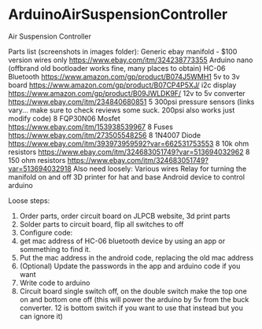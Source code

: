 # ArduinoAirSuspensionController
Air Suspension Controller

Parts list (screenshots in images folder):
Generic ebay manifold - $100 version wires only https://www.ebay.com/itm/324238773355
Arduino nano (offbrand old bootloader works fine, many places to obtain)
HC-06 Bluetooth https://www.amazon.com/gp/product/B074J5WMH1
5v to 3v board https://www.amazon.com/gp/product/B07CP4P5XJ/
i2c display https://www.amazon.com/gp/product/B09JWLDK9F/
12v to 5v converter https://www.ebay.com/itm/234840680851
5 300psi pressure sensors (links vary... make sure to check reviews some suck. 200psi also works just modify code)
8 FQP30N06 Mosfet https://www.ebay.com/itm/153938539967
8 Fuses https://www.ebay.com/itm/273505548256
8 1N4007 Diode https://www.ebay.com/itm/393973959592?var=662531753553
8 10k ohm resistors https://www.ebay.com/itm/324683051749?var=513694032962
8 150 ohm resistors https://www.ebay.com/itm/324683051749?var=513694032918
Also need loosely:
Various wires
Relay for turning the manifold on and off
3D printer for hat and base
Android device to control arduino

Loose steps:
1. Order parts, order circuit board on JLPCB website, 3d print parts
2. Solder parts to circuit board, flip all switches to off
3. Configure code:
  1. get mac address of HC-06 bluetooth device by using an app or sommething to find it.
  2. Put the mac address in the android code, replacing the old mac address
  3. (Optional) Update the passwords in the app and arduino code if you want
  4. Write code to arduino
4. Circuit board single switch off, on the double switch make the top one on and bottom one off (this will power the arduino by 5v from the buck converter. 12 is bottom switch if you want to use that instead but you can ignore it)


